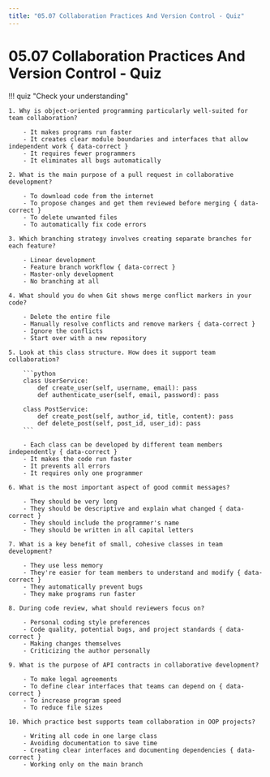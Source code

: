 ```yaml
---
title: "05.07 Collaboration Practices And Version Control - Quiz"
---
```


# 05.07 Collaboration Practices And Version Control - Quiz

!!! quiz "Check your understanding"

    1. Why is object-oriented programming particularly well-suited for team collaboration?

        - It makes programs run faster
        - It creates clear module boundaries and interfaces that allow independent work { data-correct }
        - It requires fewer programmers
        - It eliminates all bugs automatically

    2. What is the main purpose of a pull request in collaborative development?

        - To download code from the internet
        - To propose changes and get them reviewed before merging { data-correct }
        - To delete unwanted files
        - To automatically fix code errors

    3. Which branching strategy involves creating separate branches for each feature?

        - Linear development
        - Feature branch workflow { data-correct }
        - Master-only development
        - No branching at all

    4. What should you do when Git shows merge conflict markers in your code?

        - Delete the entire file
        - Manually resolve conflicts and remove markers { data-correct }
        - Ignore the conflicts
        - Start over with a new repository

    5. Look at this class structure. How does it support team collaboration?

        ```python
        class UserService:
            def create_user(self, username, email): pass
            def authenticate_user(self, email, password): pass

        class PostService:
            def create_post(self, author_id, title, content): pass
            def delete_post(self, post_id, user_id): pass
        ```

        - Each class can be developed by different team members independently { data-correct }
        - It makes the code run faster
        - It prevents all errors
        - It requires only one programmer

    6. What is the most important aspect of good commit messages?

        - They should be very long
        - They should be descriptive and explain what changed { data-correct }
        - They should include the programmer's name
        - They should be written in all capital letters

    7. What is a key benefit of small, cohesive classes in team development?

        - They use less memory
        - They're easier for team members to understand and modify { data-correct }
        - They automatically prevent bugs
        - They make programs run faster

    8. During code review, what should reviewers focus on?

        - Personal coding style preferences
        - Code quality, potential bugs, and project standards { data-correct }
        - Making changes themselves
        - Criticizing the author personally

    9. What is the purpose of API contracts in collaborative development?

        - To make legal agreements
        - To define clear interfaces that teams can depend on { data-correct }
        - To increase program speed
        - To reduce file sizes

    10. Which practice best supports team collaboration in OOP projects?

        - Writing all code in one large class
        - Avoiding documentation to save time
        - Creating clear interfaces and documenting dependencies { data-correct }
        - Working only on the main branch

